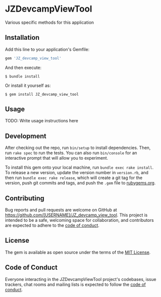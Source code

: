 # JZDevcampViewTool

Various specific methods for this application

## Installation

Add this line to your application's Gemfile:

```ruby
gem 'JZ_devcamp_view_tool'
```

And then execute:

    $ bundle install

Or install it yourself as:

    $ gem install JZ_devcamp_view_tool

## Usage

TODO: Write usage instructions here

## Development

After checking out the repo, run `bin/setup` to install dependencies. Then, run `rake spec` to run the tests. You can also run `bin/console` for an interactive prompt that will allow you to experiment.

To install this gem onto your local machine, run `bundle exec rake install`. To release a new version, update the version number in `version.rb`, and then run `bundle exec rake release`, which will create a git tag for the version, push git commits and tags, and push the `.gem` file to [rubygems.org](https://rubygems.org).

## Contributing

Bug reports and pull requests are welcome on GitHub at https://github.com/[USERNAME]/JZ_devcamp_view_tool. This project is intended to be a safe, welcoming space for collaboration, and contributors are expected to adhere to the [code of conduct](https://github.com/[USERNAME]/JZ_devcamp_view_tool/blob/master/CODE_OF_CONDUCT.md).


## License

The gem is available as open source under the terms of the [MIT License](https://opensource.org/licenses/MIT).

## Code of Conduct

Everyone interacting in the JZDevcampViewTool project's codebases, issue trackers, chat rooms and mailing lists is expected to follow the [code of conduct](https://github.com/[USERNAME]/JZ_devcamp_view_tool/blob/master/CODE_OF_CONDUCT.md).
